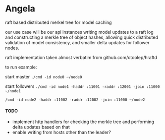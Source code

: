 # Angela

raft based distributed merkel tree for model caching

our use case will be our api instances writing model updates to a raft log and constructing a merkle tree of object hashes, allowing quick distributed validation of model consistency, and smaller delta updates for follower nodes.

raft implementation taken almost verbatim from github.com/otoolep/hraftd

to run example:

start master
```./cmd -id node0 ~/node0```


start followers
`./cmd -id node1 -haddr :11001 -raddr :12001 -join :11000 ~/node1`


`/cmd -id node2 -haddr :11002 -raddr :12002 -join :11000 ~/node2`

#### TODO

* implement http handlers for checking the merkle tree and performing delta updates based on that
* enable writing from hosts other than the leader?
